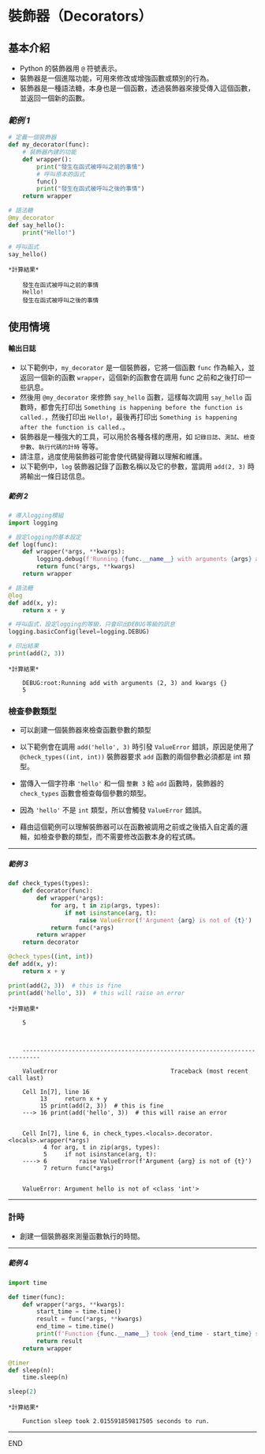 # 裝飾器（Decorators）

## 基本介紹

- Python 的裝飾器用 `@` 符號表示。
- 裝飾器是一個進階功能，可用來修改或增強函數或類別的行為。
- 裝飾器是一種語法糖，本身也是一個函數，透過裝飾器來接受傳入這個函數，並返回一個新的函數。

### *範例 1*
```python
# 定義一個裝飾器
def my_decorator(func):
    # 裝飾器內建的功能
    def wrapper():
        print("發生在函式被呼叫之前的事情")
        # 呼叫原本的函式
        func()
        print("發生在函式被呼叫之後的事情")
    return wrapper

# 語法糖
@my_decorator
def say_hello():
    print("Hello!")

# 呼叫函式
say_hello()

```

    *計算結果*
```
    發生在函式被呼叫之前的事情
    Hello!
    發生在函式被呼叫之後的事情
```

## 使用情境

#### 輸出日誌

- 以下範例中，`my_decorator` 是一個裝飾器，它將一個函數 `func` 作為輸入，並返回一個新的函數 `wrapper`，這個新的函數會在調用 func 之前和之後打印一些訊息。
- 然後用 `@my_decorator` 來修飾 `say_hello` 函數，這樣每次調用 `say_hello` 函數時，都會先打印出 `Something is happening before the function is called.`，然後打印出 `Hello!`，最後再打印出 `Something is happening after the function is called.`。
- 裝飾器是一種強大的工具，可以用於各種各樣的應用，如 `記錄日誌`、`測試`、`檢查參數`、`執行代碼的計時` 等等。
- 請注意，過度使用裝飾器可能會使代碼變得難以理解和維護。
- 以下範例中，`log` 裝飾器記錄了函數名稱以及它的參數，當調用 `add(2, 3)` 時將輸出一條日誌信息。

##### *範例 2*
```python
# 導入logging模組
import logging

# 設定logging的基本設定
def log(func):
    def wrapper(*args, **kwargs):
        logging.debug(f'Running {func.__name__} with arguments {args} and kwargs {kwargs}')
        return func(*args, **kwargs)
    return wrapper

# 語法糖
@log
def add(x, y):
    return x + y

# 呼叫函式，設定logging的等級，只會印出DEBUG等級的訊息
logging.basicConfig(level=logging.DEBUG)

# 印出結果
print(add(2, 3))
```

    *計算結果*
```
    DEBUG:root:Running add with arguments (2, 3) and kwargs {}
    5
```

### 檢查參數類型

- 可以創建一個裝飾器來檢查函數參數的類型

- 以下範例會在調用 `add('hello', 3)` 時引發 `ValueError` 錯誤，原因是使用了 `@check_types((int, int))` 裝飾器要求 `add` 函數的兩個參數必須都是 int 類型。
- 當傳入一個字符串 `'hello'` 和一個 `整數 3` 給 `add` 函數時，裝飾器的 `check_types` 函數會檢查每個參數的類型。
- 因為 `'hello'` 不是 `int` 類型，所以會觸發 `ValueError` 錯誤。
- 藉由這個範例可以理解裝飾器可以在函數被調用之前或之後插入自定義的邏輯，如檢查參數的類型，而不需要修改函數本身的程式碼。
---

##### *範例 3*
```python
def check_types(types):
    def decorator(func):
        def wrapper(*args):
            for arg, t in zip(args, types):
                if not isinstance(arg, t):
                    raise ValueError(f'Argument {arg} is not of {t}')
            return func(*args)
        return wrapper
    return decorator

@check_types((int, int))
def add(x, y):
    return x + y

print(add(2, 3))  # this is fine
print(add('hello', 3))  # this will raise an error

```

    *計算結果*
```
    5



    ---------------------------------------------------------------------------

    ValueError                                Traceback (most recent call last)

    Cell In[7], line 16
         13     return x + y
         15 print(add(2, 3))  # this is fine
    ---> 16 print(add('hello', 3))  # this will raise an error


    Cell In[7], line 6, in check_types.<locals>.decorator.<locals>.wrapper(*args)
          4 for arg, t in zip(args, types):
          5     if not isinstance(arg, t):
    ----> 6         raise ValueError(f'Argument {arg} is not of {t}')
          7 return func(*args)


    ValueError: Argument hello is not of <class 'int'>
```
---

### 計時

- 創建一個裝飾器來測量函數執行的時間。
---

##### *範例 4*
```python
import time

def timer(func):
    def wrapper(*args, **kwargs):
        start_time = time.time()
        result = func(*args, **kwargs)
        end_time = time.time()
        print(f'Function {func.__name__} took {end_time - start_time} seconds to run.')
        return result
    return wrapper

@timer
def sleep(n):
    time.sleep(n)

sleep(2)

```
    
    *計算結果*
```
    Function sleep took 2.015591859817505 seconds to run.
```

---

END
